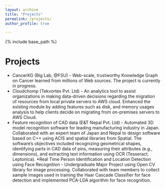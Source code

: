 ```yaml
---
layout: archive
title: "Projects"
permalink: /projects/
author_profile: true

---
```


{% include base_path %}

Projects
======
* CancerKG (Big Lab, @FSU) - Web-scale, trustworthy Knowledge Graph on Cancer learned from millions of Web sources. The project is 
currently in progress.
* Cloudchomp (Tekvortex Pvt. Ltd) - An analytics tool to assist organizations in making data-driven decisions regarding the migration of 
resources from local private servers to AWS cloud. Enhanced the existing module by adding features such as disk, and memory usages analysis 
to help clients decide on migrating from on-premises servers to AWS Cloud.
* Feature recognition of CAD data (E&T Nepal Pvt. Ltd) - Automated 3D model recognition software for leading manufacturing industry in 
Japan. Collaborated with an expert team of Japan and Nepal to design software based on C++ using ACIS and spatial libraries from Spatial. 
The software’s objectives included recognizing geometrical shapes, identifying parts in CAD data of pins, measuring their attributes (e.g., 
dimensions), and extracting text information using OCR (Tesseract, Leptonica).
*Real Time Person Identification and Location Detection using Face Recognition - Undergraduate Major Project using Open CV library for 
image processing. Collaborated with team members to collect sample images used in training the Haar Cascade Classifier for face detection 
and implemented PCA-LDA algorithm for face recognition.  

